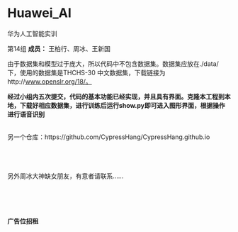 # 								Huawei_AI
华为人工智能实训  

第14组
**成员：** 王柏行、周冰、王新国  


由于数据集和模型过于庞大，所以代码中不包含数据集。数据集应放在./data/下，使用的数据集是THCHS-30 中文数据集，下载链接为http://www.openslr.org/18/。  

**经过小组内五次提交，代码的基本功能已经实现，并且具有界面。克隆本工程到本地，下载好相应数据集，进行训练后运行show.py即可进入图形界面，根据操作进行语音识别**

<br/>
另一个仓库：https://github.com/CypressHang/CypressHang.github.io
<br/>
<br/>
<br/>
<br/>
<br/>
另外周冰大神缺女朋友，有意者请联系……
<br/>
<br/>
<br/>
<br/>
<br/>

**广告位招租**
